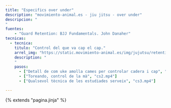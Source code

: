 ```yaml
---
title: "Especifics over under"
description: "movimiento-animal.es - jiu jitsu - over under"
descripcion: "
"
fuentes:
    - "Guard Retention: BJJ Fundamentals. John Danaher"
tecnicas: 
  - tecnica:
    titulo: "Control del que va cap el cap."
    arrel_img: "https://static.movimiento-animal.es/img/jujutsu/retention/movements/"
    description: "
    "
    pasos:
      - ["Detall de com uke amolla cames per controlar cadera i cap", "cs1.mp4"]
      - ["Toreando, control de la mà", "cs2.mp4"]
      - ["Qualsevol tècnica de les estudiades serveix", "cs3.mp4"]

---
```

{% extends  "pagina.jinja" %}